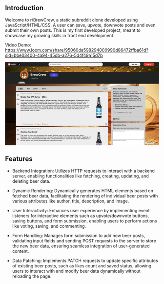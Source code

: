 ## Introduction
Welcome to r/BrewCrew, a static subreddit clone developed using JavaScript/HTML/CSS. 
A user can save, upvote, downvote posts and even submit their own posts.
This is my first developed project, meant to showcase my growing skills in front end development.

Video Demo: https://www.loom.com/share/95060da598294000990d86472ffba61d?sid=bbe03400-4a94-45db-a276-5d4f49a15d7b

![subreddit_page](https://github.com/ousamuel/Subreddit-Clone/blob/main/subreddit.png)
## Features
- Backend Integration: Utilizes HTTP requests to interact with a backend server, enabling functionalities like fetching, creating, updating, and deleting beer data.

- Dynamic Rendering: Dynamically generates HTML elements based on fetched beer data, facilitating the rendering of individual beer posts with various attributes like author, title, description, and image.

- User Interactivity: Enhances user experience by implementing event listeners for interactive elements such as upvote/downvote buttons, saving buttons, and form submission, enabling users to perform actions like voting, saving, and commenting.

- Form Handling: Manages form submission to add new beer posts, validating input fields and sending POST requests to the server to store the new beer data, ensuring seamless integration of user-generated content.

- Data Patching: Implements PATCH requests to update specific attributes of existing beer posts, such as likes count and saved status, allowing users to interact with and modify beer data dynamically without reloading the page.

